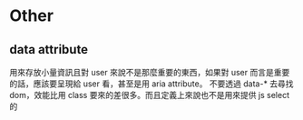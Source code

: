 # Other

## data attribute
  用來存放小量資訊且對 user 來說不是那麼重要的東西，如果對 user 而言是重要的話，應該要呈現給 user 看，甚至是用 aria attribute。
  不要透過 data-* 去尋找 dom，效能比用 class 要來的差很多。而且定義上來說也不是用來提供 js select 的
